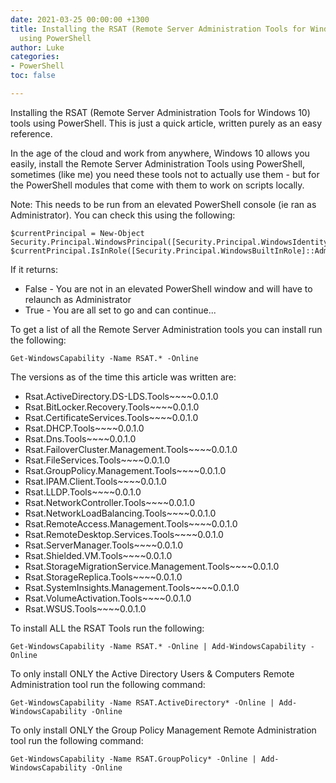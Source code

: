 ```yaml
---
date: 2021-03-25 00:00:00 +1300
title: Installing the RSAT (Remote Server Administration Tools for Windows 10) tools
  using PowerShell
author: Luke
categories:
- PowerShell
toc: false

---
```

Installing the RSAT (Remote Server Administration Tools for Windows 10) tools using PowerShell. This is just a quick article, written purely as an easy reference.

In the age of the cloud and work from anywhere, Windows 10 allows you easily, install the Remote Server Administration Tools using PowerShell, sometimes (like me) you need these tools not to actually use them - but for the PowerShell modules that come with them to work on scripts locally.

Note: This needs to be run from an elevated PowerShell console (ie ran as Administrator). You can check this using the following:

    $currentPrincipal = New-Object Security.Principal.WindowsPrincipal([Security.Principal.WindowsIdentity]::GetCurrent())
    $currentPrincipal.IsInRole([Security.Principal.WindowsBuiltInRole]::Administrator)

If it returns:

* False - You are not in an elevated PowerShell window and will have to relaunch as Administrator
* True - You are all set to go and can continue...

To get a list of all the Remote Server Administration tools you can install run the following:

    Get-WindowsCapability -Name RSAT.* -Online

The versions as of the time this article was written are:

* Rsat.ActiveDirectory.DS-LDS.Tools\~\~\~\~0.0.1.0
* Rsat.BitLocker.Recovery.Tools\~\~\~\~0.0.1.0
* Rsat.CertificateServices.Tools\~\~\~\~0.0.1.0
* Rsat.DHCP.Tools\~\~\~\~0.0.1.0
* Rsat.Dns.Tools\~\~\~\~0.0.1.0
* Rsat.FailoverCluster.Management.Tools\~\~\~\~0.0.1.0
* Rsat.FileServices.Tools\~\~\~\~0.0.1.0
* Rsat.GroupPolicy.Management.Tools\~\~\~\~0.0.1.0
* Rsat.IPAM.Client.Tools\~\~\~\~0.0.1.0
* Rsat.LLDP.Tools\~\~\~\~0.0.1.0
* Rsat.NetworkController.Tools\~\~\~\~0.0.1.0
* Rsat.NetworkLoadBalancing.Tools\~\~\~\~0.0.1.0
* Rsat.RemoteAccess.Management.Tools\~\~\~\~0.0.1.0
* Rsat.RemoteDesktop.Services.Tools\~\~\~\~0.0.1.0
* Rsat.ServerManager.Tools\~\~\~\~0.0.1.0
* Rsat.Shielded.VM.Tools\~\~\~\~0.0.1.0
* Rsat.StorageMigrationService.Management.Tools\~\~\~\~0.0.1.0
* Rsat.StorageReplica.Tools\~\~\~\~0.0.1.0
* Rsat.SystemInsights.Management.Tools\~\~\~\~0.0.1.0
* Rsat.VolumeActivation.Tools\~\~\~\~0.0.1.0
* Rsat.WSUS.Tools\~\~\~\~0.0.1.0

To install ALL the RSAT Tools run the following:

    Get-WindowsCapability -Name RSAT.* -Online | Add-WindowsCapability -Online

To only install ONLY the Active Directory Users & Computers Remote Administration tool run the following command:

    Get-WindowsCapability -Name RSAT.ActiveDirectory* -Online | Add-WindowsCapability -Online

To only install ONLY the Group Policy Management Remote Administration tool run the following command:

    Get-WindowsCapability -Name RSAT.GroupPolicy* -Online | Add-WindowsCapability -Online